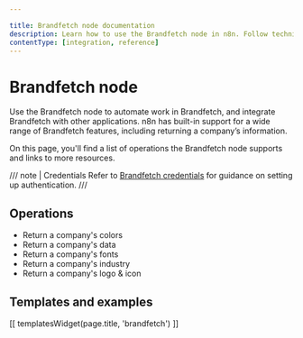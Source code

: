 ```yaml
---

title: Brandfetch node documentation
description: Learn how to use the Brandfetch node in n8n. Follow technical documentation to integrate Brandfetch node into your workflows.
contentType: [integration, reference]
---
```


# Brandfetch node

Use the Brandfetch node to automate work in Brandfetch, and integrate Brandfetch with other applications. n8n has built-in support for a wide range of Brandfetch features, including returning a company’s information.

On this page, you'll find a list of operations the Brandfetch node supports and links to more resources.

/// note | Credentials
Refer to [Brandfetch credentials](/integrations/builtin/credentials/brandfetch.md) for guidance on setting up authentication. 
///

## Operations

* Return a company's colors
* Return a company's data
* Return a company's fonts
* Return a company's industry
* Return a company's logo & icon

## Templates and examples

<!-- see https://www.notion.so/n8n/Pull-in-templates-for-the-integrations-pages-37c716837b804d30a33b47475f6e3780 -->
[[ templatesWidget(page.title, 'brandfetch') ]]

